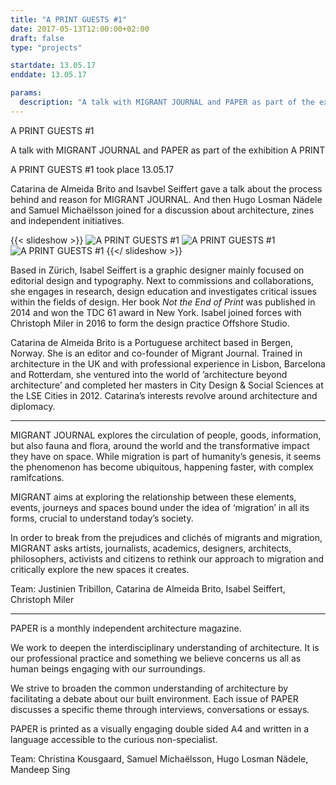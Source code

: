 ```yaml
---
title: "A PRINT GUESTS #1"
date: 2017-05-13T12:00:00+02:00
draft: false
type: "projects"

startdate: 13.05.17
enddate: 13.05.17

params:
  description: "A talk with MIGRANT JOURNAL and PAPER as part of the exhibition A PRINT"
---
```


A PRINT GUESTS #1

A talk with MIGRANT JOURNAL and PAPER as part of the exhibition A PRINT

A PRINT GUESTS #1 took place 13.05.17

Catarina de Almeida Brito and Isavbel Seiffert gave a talk about the process behind and reason for MIGRANT JOURNAL. And then Hugo Losman Nädele and Samuel Michaëlsson joined for a discussion about architecture, zines and independent initiatives.

<!--more-->
{{< slideshow >}}
![A PRINT GUESTS #1](/uploads/a-print-guests-1-01.jpg)
![A PRINT GUESTS #1](/uploads/a-print-guests-1-02.jpg)
![A PRINT GUESTS #1](/uploads/a-print-guests-1-03.jpg)
{{</ slideshow >}}

Based in Zürich, Isabel Seiffert is a graphic designer mainly focused on editorial design and typography. Next to commissions and collaborations, she engages in research, design education and investigates critical issues within the fields of design. Her book *Not the End of Print* was published in 2014 and won the TDC 61 award in New York. Isabel joined forces with Christoph Miler in 2016 to form the design practice Offshore Studio.

Catarina de Almeida Brito is a Portuguese architect based in Bergen, Norway. She is an editor and co-founder of Migrant Journal. Trained in architecture in the UK and with professional experience in Lisbon, Barcelona and Rotterdam, she ventured into the world of ’architecture beyond architecture’ and completed her masters in City Design & Social Sciences at the LSE Cities in 2012. Catarina’s interests revolve around architecture and diplomacy.

---

MIGRANT JOURNAL explores the circulation of people, goods, information, but also fauna and flora, around the world and the transformative impact they have on space. While migration is part of humanity’s genesis, it seems the phenomenon has become ubiquitous, happening faster, with complex ramifcations.

MIGRANT aims at exploring the relationship between these elements, events, journeys and spaces bound under the idea of ‘migration’ in all its forms, crucial to understand today’s society.

In order to break from the prejudices and clichés of migrants and migration, MIGRANT asks artists, journalists, academics, designers, architects, philosophers, activists and citizens to rethink our approach to migration and critically explore the new spaces it creates.

Team: Justinien Tribillon, Catarina de Almeida Brito, Isabel Seiffert, Christoph Miler

---

PAPER is a monthly independent architecture magazine.

We work to deepen the interdisciplinary understanding of architecture. It is our professional practice and something we believe concerns us all as human beings engaging with our surroundings.

We strive to broaden the common understanding of architecture by facilitating a debate about our built environment. Each issue of PAPER discusses a specific theme through interviews, conversations or essays.

PAPER is printed as a visually engaging double sided A4 and written in a language accessible to the curious non-specialist.

Team: Christina Kousgaard, Samuel Michaëlsson, Hugo Losman Nädele, Mandeep Sing
